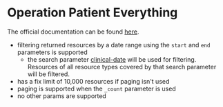 # Operation Patient Everything <Badge type="warning" text="v0.22.0"/>

The official documentation can be found [here][1].

* filtering returned resources by a date range using the `start` and `end` parameters is supported
  * the search parameter [clinical-date][2] will be used for filtering. Resources of all resource types covered by that search parameter will be filtered.
* has a fix limit of 10,000 resources if paging isn't used
* paging is supported when the `_count` parameter is used
* no other params are supported

[1]: <https://www.hl7.org/fhir/operation-patient-everything.html>
[2]: <http://hl7.org/fhir/R4/searchparameter-registry.html#clinical-date>
